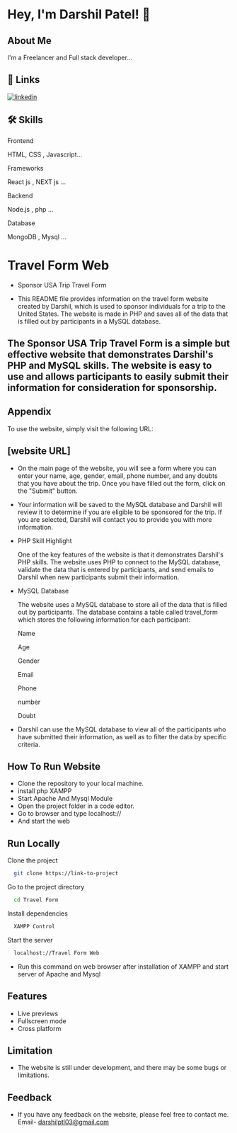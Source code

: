 # Hey, I'm Darshil Patel! 👋


##  About Me
I'm a Freelancer and Full stack developer...


## 🔗 Links

[![linkedin](https://img.shields.io/badge/linkedin-0A66C2?style=for-the-badge&logo=linkedin&logoColor=white)](https://www.linkedin.com/public-profile/settings?trk=d_flagship3_profile_self_view_public_profile)

## 🛠 Skills
Frontend

HTML, CSS , Javascript...

 Frameworks 
 
React js , NEXT js ...

Backend

Node.js , php ...

Database

MongoDB , Mysql ...


# Travel Form Web

* Sponsor USA Trip Travel Form

* This README file provides information on the travel form website created by Darshil, which is used to sponsor individuals for a trip to the United States. The website is made in PHP and saves all of the data that is filled out by participants in a MySQL database.

## The Sponsor USA Trip Travel Form is a simple but effective website that demonstrates Darshil's PHP and MySQL skills. The website is easy to use and allows participants to easily submit their information for consideration for sponsorship.


## Appendix

To use the website, simply visit the following URL:

## [website URL]

* On the main page of the website, you will see a form where you can enter your name, age, gender, email, phone number, and any doubts that you have about the trip. Once you have filled out the form, click on the "Submit" button.

* Your information will be saved to the MySQL database and Darshil will review it to determine if you are eligible to be sponsored for the trip. If you are selected, Darshil will contact you to provide you with more information.

* PHP Skill Highlight

  One of the key features of the website is that it demonstrates Darshil's PHP skills. The website uses PHP to connect to the MySQL database, validate the data that is entered by participants, and send emails to Darshil when new participants submit their information.

* MySQL Database

  The website uses a MySQL database to store all of the data that is filled out by participants. The database contains a table called travel_form which stores the following information for each participant:

    Name 

    Age

    Gender

    Email

    Phone 

    number

    Doubt

* Darshil can use the MySQL database to view all of the participants who have submitted their information, as well as to filter the data by specific criteria.
## How To Run Website

- Clone the repository to your local machine.
- install php XAMPP
- Start Apache And Mysql Module
- Open the project folder in a code editor.
- Go to browser and type localhost:// <Travel Form or folder name>
- And start the web
## Run Locally

Clone the project

```bash
  git clone https://link-to-project
```

Go to the project directory

```bash
  cd Travel Form
```

Install dependencies

```bash
  XAMPP Control
```

Start the server

```bash
  localhost://Travel Form Web
``` 
* Run this command on web browser after installation of XAMPP and start server of Apache and Mysql


## Features

- Live previews
- Fullscreen mode
- Cross platform


## Limitation

* The website is still under development, and there may be some bugs or limitations.
## Feedback

* If you have any feedback on the website, please feel free to contact me.  Email- darshilptl03@gmail.com

